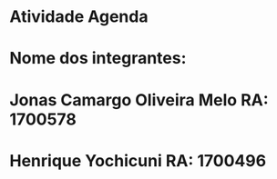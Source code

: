 # Atividade Agenda
# Nome dos integrantes:
# Jonas Camargo Oliveira Melo  RA: 1700578
# Henrique Yochicuni  RA: 1700496
